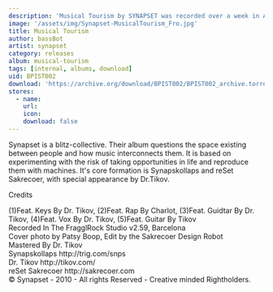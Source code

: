 ```yaml
---
description: 'Musical Tourism by SYNAPSET was recorded over a week in April 2010 by Synapskollaps and reSet Sakrecoer.'
image: '/assets/img/Synapset-MusicalTourism_Fro.jpg'
title: Musical Tourism
author: bassBot
artist: synapset
category: releases
album: musical-tourism
tags: [internal, albums, download]
uid: BPIST002
download: 'https://archive.org/download/BPIST002/BPIST002_archive.torrent'
stores:
  - name:
    url: 
    icon: 
    download: false
---
```


Synapset is a blitz-collective. Their album questions the space existing between people and how music interconnects them. It is based on experimenting with the risk of taking opportunities in life and reproduce them with machines. It's core formation is Synapskollaps and reSet Sakrecoer, with special appearance by Dr.Tikov.

<p>Credits</p>
(1)Feat. Keys By Dr. Tikov, (2)Feat. Rap By Charlot, (3)Feat. Guidtar By Dr. Tikov, (4)Feat. Vox By Dr. Tikov, (5)Feat. Guitar By Tikov<br />Recorded In The FragglRock Studio v2.59, Barcelona<br />Cover photo by Patsy Boop, Edit by the Sakrecoer Design Robot<br />Mastered By Dr. Tikov<br />Synapskollaps http://trig.com/snps<br />Dr. Tikov http://tikov.com/<br />reSet Sakrecoer http://sakrecoer.com<br />© Synapset - 2010 - All rights Reserved - Creative minded Rightholders.